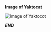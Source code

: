 **Image of Yaktocat**

![Image of Yaktocot](https://octodex.github.com/images/yaktocat.png)

***END***